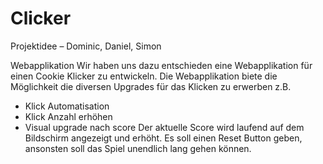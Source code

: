 # Clicker

Projektidee – Dominic, Daniel, Simon

Webapplikation
Wir haben uns dazu entschieden eine Webapplikation für einen Cookie Klicker zu entwickeln.
Die Webapplikation biete die Möglichkeit die diversen Upgrades für das Klicken zu erwerben z.B.
- Klick Automatisation
- Klick Anzahl erhöhen
- Visual upgrade nach score
Der aktuelle Score wird laufend auf dem Bildschirm angezeigt und erhöht.
Es soll einen Reset Button geben, ansonsten soll das Spiel unendlich lang gehen können.
